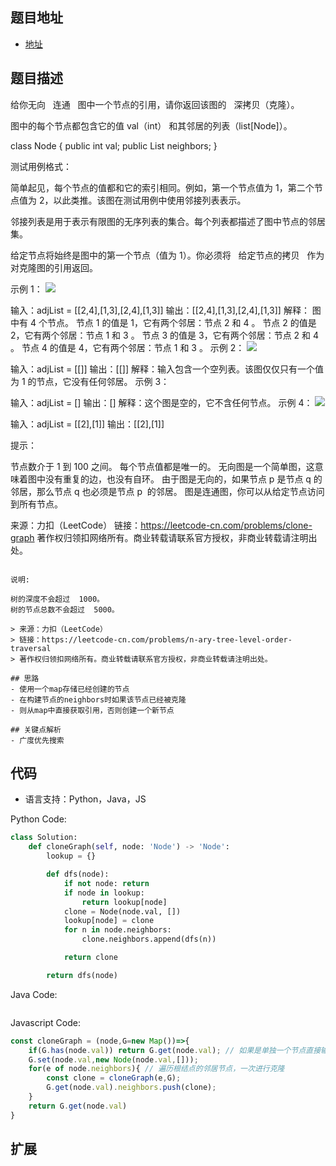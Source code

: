 ## 题目地址

- [地址](https://leetcode-cn.com/problems/clone-graph/)

## 题目描述

给你无向   连通   图中一个节点的引用，请你返回该图的   深拷贝（克隆）。

图中的每个节点都包含它的值 val（int） 和其邻居的列表（list[Node]）。

class Node {
public int val;
public List<Node> neighbors;
}

测试用例格式：

简单起见，每个节点的值都和它的索引相同。例如，第一个节点值为 1，第二个节点值为 2，以此类推。该图在测试用例中使用邻接列表表示。

邻接列表是用于表示有限图的无序列表的集合。每个列表都描述了图中节点的邻居集。

给定节点将始终是图中的第一个节点（值为 1）。你必须将   给定节点的拷贝   作为对克隆图的引用返回。

示例 1：
![](https://assets.leetcode.com/uploads/2019/11/04/133_clone_graph_question.png)

输入：adjList = [[2,4],[1,3],[2,4],[1,3]]
输出：[[2,4],[1,3],[2,4],[1,3]]
解释：
图中有 4 个节点。
节点 1 的值是 1，它有两个邻居：节点 2 和 4 。
节点 2 的值是 2，它有两个邻居：节点 1 和 3 。
节点 3 的值是 3，它有两个邻居：节点 2 和 4 。
节点 4 的值是 4，它有两个邻居：节点 1 和 3 。
示例 2：
![](https://assets.leetcode.com/uploads/2020/01/07/graph.png)

输入：adjList = [[]]
输出：[[]]
解释：输入包含一个空列表。该图仅仅只有一个值为 1 的节点，它没有任何邻居。
示例 3：

输入：adjList = []
输出：[]
解释：这个图是空的，它不含任何节点。
示例 4：
![](https://assets.leetcode.com/uploads/2020/01/07/graph-1.png)

输入：adjList = [[2],[1]]
输出：[[2],[1]]

提示：

节点数介于 1 到 100 之间。
每个节点值都是唯一的。
无向图是一个简单图，这意味着图中没有重复的边，也没有自环。
由于图是无向的，如果节点 p 是节点 q 的邻居，那么节点 q 也必须是节点 p  的邻居。
图是连通图，你可以从给定节点访问到所有节点。

来源：力扣（LeetCode）
链接：https://leetcode-cn.com/problems/clone-graph
著作权归领扣网络所有。商业转载请联系官方授权，非商业转载请注明出处。

```

说明:

树的深度不会超过  1000。
树的节点总数不会超过  5000。

> 来源：力扣（LeetCode）
> 链接：https://leetcode-cn.com/problems/n-ary-tree-level-order-traversal
> 著作权归领扣网络所有。商业转载请联系官方授权，非商业转载请注明出处。

## 思路
- 使用一个map存储已经创建的节点
- 在构建节点的neighbors时如果该节点已经被克隆
- 则从map中直接获取引用，否则创建一个新节点

## 关键点解析
- 广度优先搜索
```

## 代码

- 语言支持：Python，Java，JS

Python Code:

```python
class Solution:
    def cloneGraph(self, node: 'Node') -> 'Node':
        lookup = {}

        def dfs(node):
            if not node: return
            if node in lookup:
                return lookup[node]
            clone = Node(node.val, [])
            lookup[node] = clone
            for n in node.neighbors:
                clone.neighbors.append(dfs(n))

            return clone

        return dfs(node)
```

Java Code:

```java

```

Javascript Code:

```js
const cloneGraph = (node,G=new Map())=>{
    if(G.has(node.val)) return G.get(node.val); // 如果是单独一个节点直接输出
    G.set(node.val,new Node(node.val,[])); 
    for(e of node.neighbors){ // 遍历根结点的邻居节点，一次进行克隆
        const clone = cloneGraph(e,G);
        G.get(node.val).neighbors.push(clone);
    }
    return G.get(node.val)
}
```

## 扩展
